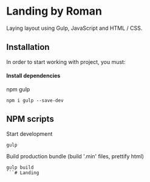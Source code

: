 # Landing by Roman

Laying layout using Gulp, JavaScript and HTML / CSS.

## Installation

In order to start working with project, you must:

#### Install dependencies

npm gulp
```
npm i gulp --save-dev
```

## NPM scripts

Start development

```
gulp
```

Build production bundle (build '.min' files, prettify html)

```
gulp build
```# Landing
